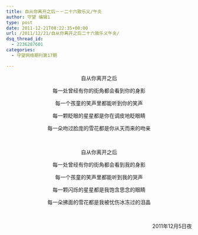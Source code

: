 ```yaml
---
title: 自从你离开之后－－二十六致乐义/午炎
author: 守望 编辑1
type: post
date: 2011-12-21T08:22:35+00:00
url: /2011/12/21/自从你离开之后二十六致乐义午炎/
dsq_thread_id:
  - 2236287601
categories:
  - 守望网络期刊第17期

---
```

<p style="text-align: center;">
  自从你离开之后
</p>

<p style="text-align: center;">
  每一处曾经有你的街角都会看到你的身影<!--more-->
</p>

<p style="text-align: center;">
  每一个孩童的笑声里都能听到你的笑声
</p>

<p style="text-align: center;">
  每一颗眨眼的星星都是你在调皮地眨眼睛
</p>

<p style="text-align: center;">
  每一朵吻过脸庞的雪花都是你从天而来的吻亲
</p>

<p style="text-align: center;">
   
</p>

<p style="text-align: center;">
  自从你离开之后
</p>

<p style="text-align: center;">
  每一处曾经有你的街角都会看到我的身影
</p>

<p style="text-align: center;">
  每一个孩童的笑声里都能听到我的哭声
</p>

<p style="text-align: center;">
  每一颗闪烁的星星都是我饱含思念的眼睛
</p>

<p style="text-align: center;">
  每一朵拂面的雪花都是我被忧伤冰冻过的泪晶
</p>

<p style="text-align: center;">
   
</p>

<p style="text-align: right;">
  2011年12月5日夜
</p>